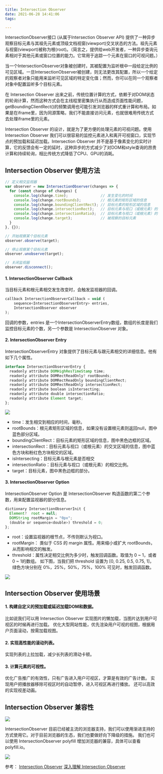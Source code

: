 ```yaml
---
title: Intersection Observer
date: 2021-06-28 14:41:06
tags:

---
```


IntersectionObserver接口 (从属于Intersection Observer API) 提供了一种异步观察目标元素与其祖先元素或顶级文档视窗(viewport)交叉状态的方法。祖先元素与视窗(viewport)被称为根(root)。（简言之，提供给web开发者，一种异步查询元素相对于其他元素或窗口位置的能力。它常用于追踪一个元素在窗口的可视问题。）

当一个IntersectionObserver对象被创建时，其被配置为监听根中一段给定比例的可见区域。一旦IntersectionObserver被创建，则无法更改其配置，所以一个给定的观察者对象只能用来监听可见区域的特定变化值；然而，你可以在同一个观察者对象中配置监听多个目标元素。

在 Intersection Observer 出来之前，传统位置计算的方式，依赖于对DOM状态的轮询计算，然而这种方式会在主线程里密集执行从而造成页面性能问题，getBoundingClientRect()的频繁调用也可能引发浏览器的样式重计算和布局。如果是在iframe里，因为同源策略，我们不能直接访问元素，也就很难用传统方式去处理iframe里的元素。

Intersection Observer 的设计，就是为了更方便的处理元素的可视问题。使用 Intersection Observer 我们可以很容易的监控元素进入和离开可视窗口，实现节点的预加载和延迟加载。Intersection Observer 并不是基于像素变化的实时计算，它的反馈会有一定的延时，这种异步的方式减少了对DOM和style查询的昂贵计算和持续轮询，相比传统方式降低了CPU、GPU的消耗。

<!-- more -->

## Intersection Observer 使用方法
```javascript
// 定义相交监视器
var observer = new IntersectionObserver(changes => {
  for (const change of changes) {
    console.log(change.time);               // 发生变化的时间
    console.log(change.rootBounds);         // 根元素的矩形区域的信息
    console.log(change.boundingClientRect); // 目标元素的矩形区域的信息
    console.log(change.intersectionRect);   // 目标元素与视口（或根元素）的交叉区域的信息
    console.log(change.intersectionRatio);  // 目标元素与视口（或根元素）的相交比例
    console.log(change.target);             // 被观察的目标元素
  }
}, {});

// 开始观察某个目标元素
observer.observe(target);

// 停止观察某个目标元素
observer.unobserve(target);

// 关闭监视器
observer.disconnect();

```

#### 1. IntersectionObserver Callback

当目标元素和根元素相交发生改变时，会触发监视器的回调。

```javascript
callback IntersectionObserverCallback = void (
    sequence<IntersectionObserverEntry> entries, 
    IntersectionObserver observer
);

```

回调的参数，entries 是一个IntersectionObserverEntry数组，数组的长度是我们监控目标元素的个数，另一个参数是 IntersectionObserver 对象。

#### 2. IntersectionObserver Entry

IntersectionObserverEntry 对象提供了目标元素与跟元素相交的详细信息。他有如下几个属性。

```javascript
interface IntersectionObserverEntry {
  readonly attribute DOMHighResTimeStamp time;
  readonly attribute DOMRectReadOnly? rootBounds;
  readonly attribute DOMRectReadOnly boundingClientRect;
  readonly attribute DOMRectReadOnly intersectionRect;
  readonly attribute boolean isIntersecting;
  readonly attribute double intersectionRatio;
  readonly attribute Element target;
};

```

[![](https://user-gold-cdn.xitu.io/2019/8/29/16cdccc7f71311ee?imageView2/0/w/1280/h/960/format/webp/ignore-error/1)](https://user-gold-cdn.xitu.io/2019/8/29/16cdccc7f71311ee?imageView2/0/w/1280/h/960/format/webp/ignore-error/1)

- time：发生相交到相应的时间，毫秒。
- rootBounds：根元素矩形区域的信息，如果没有设置根元素则返回null，图中蓝色部分区域。
- boundingClientRect：目标元素的矩形区域的信息，图中黑色边框的区域。
- intersectionRect：目标元素与视口（或根元素）的交叉区域的信息，图中蓝色方块和粉红色方块相交的区域。
- isIntersecting：目标元素与根元素是否相交
- intersectionRatio：目标元素与视口（或根元素）的相交比例。
- target：目标元素，图中黑色边框的部分。

#### 3. IntersectionObserver Option

IntersectionObserver Option 是 IntersectionObserver 构造函数的第二个参数，用来配置监视器的部分信息。

```javascript
dictionary IntersectionObserverInit {
  Element?  root = null;
  DOMString rootMargin = "0px";
  (double or sequence<double>) threshold = 0;
};

```
- root：设置监视器的根节点，不传则默认为视口。
- rootMargin： 类似于 CSS 的 margin 属性。用来缩小或扩大 rootBounds，从而影响相交的触发。
- threshold：属性决定相交比例为多少时，触发回调函数。取值为 0 ~ 1，或者 0 ~ 1的数组。
如下图，当我们把  threshold 设置为 [0, 0.25, 0.5, 0.75, 1]，绿色方块分别在 0%，25%，50%，75%，100% 可见时，触发回调函数。

[![](https://user-gold-cdn.xitu.io/2019/8/29/16cdcce2aeb7262b?imageslim)](https://user-gold-cdn.xitu.io/2019/8/29/16cdcce2aeb7262b?imageslim)

## Intersection Observer 使用场景

#### 1. 构建自定义的预加载或延迟加载DOM和数据。

比如说我们可以用 Intersection Observer 实现图片的懒加载，当图片达到用户可视区的时候再进行加载。
优化大型网站性能，优先渲染用户可视的视图，根据用户页面滚动，按需加载视图。

#### 2. 实现高性能的滚动列表。

实现列表的上拉加载，减少长列表的滑动卡顿。

#### 3. 计算元素的可视性。

优化广告推广的有效性，只有广告进入用户可视区，才算是有效的广告计数。
实现用户把播放器移除可视区时的自动暂停，进入可视区再进行播放。
还可以高效的实现视差动画。

## Intersection Observer 兼容性

[![](https://user-gold-cdn.xitu.io/2019/8/29/16cdccd6278eb25a?imageView2/0/w/1280/h/960/format/webp/ignore-error/1)](https://user-gold-cdn.xitu.io/2019/8/29/16cdccd6278eb25a?imageView2/0/w/1280/h/960/format/webp/ignore-error/1)

IntersectionObserver 目前已经被主流的浏览器支持，我们可以使用渐进支持的方式使用它。对于目前浏览器的生态，我们也要做好向下降级的措施。
我们也可以使用 IntersectionObserver polyfill 增加浏览器的兼容，具体可以查看 polyfill.io。

[![](https://user-gold-cdn.xitu.io/2019/8/29/16cdccd7bbc36332?imageView2/0/w/1280/h/960/format/webp/ignore-error/1)](https://user-gold-cdn.xitu.io/2019/8/29/16cdccd7bbc36332?imageView2/0/w/1280/h/960/format/webp/ignore-error/1)


参考：
[Intersection Observer](https://developer.mozilla.org/zh-CN/docs/Web/API/IntersectionObserver)
[深入理解 Intersection Observer](https://juejin.cn/post/6844903927419256846)
